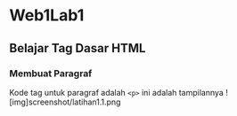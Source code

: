# Web1Lab1

## Belajar Tag Dasar HTML

### Membuat Paragraf
Kode tag untuk paragraf adalah `<p>`
ini adalah tampilannya
![img]screenshot/latihan1.1.png